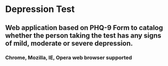 # Depression Test
## Web application based on PHQ-9 Form to catalog whether the person taking the test has any signs of mild, moderate or severe depression.
### Chrome, Mozilla, IE, Opera web browser supported 
